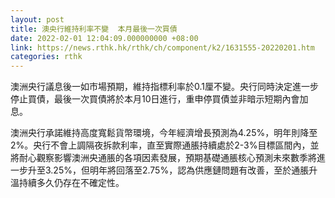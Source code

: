 ```yaml
---
layout: post
title: 澳央行維持利率不變  本月最後一次買債
date: 2022-02-01 12:04:09.000000000 +08:00
link: https://news.rthk.hk/rthk/ch/component/k2/1631555-20220201.htm
categories: rthk
---
```


澳洲央行議息後一如市場預期，維持指標利率於0.1厘不變。央行同時決定進一步停止買債，最後一次買債將於本月10日進行，重申停買債並非暗示短期內會加息。

澳洲央行承諾維持高度寬鬆貨幣環境，今年經濟增長預測為4.25%，明年則降至2%。央行不會上調隔夜拆款利率，直至實際通脹持續處於2-3%目標區間內，並將耐心觀察影響澳洲央通脹的各項因素發展，預期基礎通脹核心預測未來數季將進一步升至3.25%，但明年將回落至2.75%，認為供應鏈問題有改善，至於通脹升溫持續多久仍存在不確定性。
